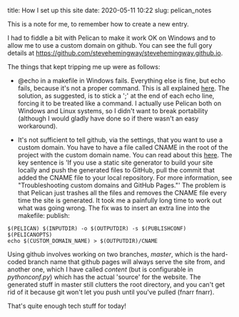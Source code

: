 title: How I set up this site
date: 2020-05-11 10:22
slug: pelican_notes

This is a note for me, to remember how to create a new entry.

I had to fiddle a bit with Pelican to make it work OK on Windows and
to allow me to use a custom domain on github. 
You can see the full gory details at https://github.com/stevehemingway/stevehemingway.github.io.

The things that kept tripping me up were as follows:

* @echo in a makefile in Windows fails. Everything else is fine, but echo fails, 
because it's not a proper command. This is all explained [here](https://stackoverflow.com/questions/20712307/echo-fails-in-make-on-windows).
The solution, as suggested, is to stick a ';' at the end of each echo line,
forcing it to be treated like a command. 
I actually use Pelican both on Windows and Linux systems, so I didn't want
to break portability (although I would gladly have done so if there wasn't an easy workaround).

* It's not sufficient to tell github, via the settings, that you want to use a custom domain.
You have to have a file called CNAME in the root of the project with the custom domain name.
You can read about this [here]( https://help.github.com/en/github/working-with-github-pages/managing-a-custom-domain-for-your-github-pages-site#configuring-a-subdomain).
The key sentence is 'If you use a static site generator to build your site locally and push the generated files to GitHub, pull the commit that added the CNAME file to your local repository. For more information, see "Troubleshooting custom domains and GitHub Pages."' 
The problem is that Pelican just trashes all the files and removes the CNAME file every time the site is generated. It took me a painfully long time to work out what was going wrong. The fix was to insert an extra line into the makefile:
publish:

````
$(PELICAN) $(INPUTDIR) -o $(OUTPUTDIR) -s $(PUBLISHCONF) $(PELICANOPTS)
echo $(CUSTOM_DOMAIN_NAME) > $(OUTPUTDIR)/CNAME
````

Using github involves working on two branches, *master*, which is the hard-coded branch name that github pages will always serve the site from, and another one, which I have called *content* (but is configurable in *pythonconf.py*) which has the actual 
'source' for the website. The generated stuff in master still clutters the root directory, and you can't get rid of it because git won't let you push until you've pulled (fnarr fnarr). 

That's quite enough tech stuff for today!

